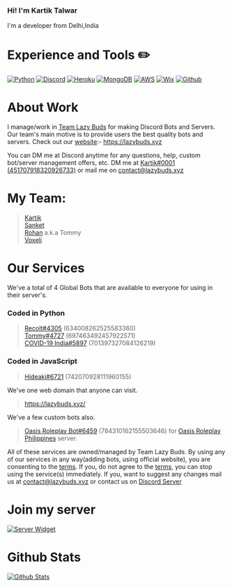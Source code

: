 ### Hi! I'm Kartik Talwar

I'm a developer from Delhi,India

# Experience and Tools ✏️

[![Python](https://img.shields.io/badge/Python-3776ab?style=for-the-badge&logo=python&logoColor=white)](https://www.python.org/)
[![Discord](https://img.shields.io/badge/Discord-7289DA?style=for-the-badge&logo=discord&logoColor=white)](https://discord.gg/gCmPWtC)
[![Heroku](https://img.shields.io/badge/Heroku-430098?style=for-the-badge&logo=heroku&logoColor=white)](https://heroku.com/)
[![MongoDB](https://img.shields.io/badge/MongoDB-47a248?style=for-the-badge&logo=mongodb&logoColor=white)](https://www.mongodb.com/)
[![AWS](https://img.shields.io/badge/AWS-232F3E?style=for-the-badge&logo=aws&logoColor=white)](https://aws.amazon.com/)
[![Wix](https://img.shields.io/badge/Wix-0C6EFC?style=for-the-badge&logo=wix&logoColor=white)](https://wix.com/)
[![Github](https://img.shields.io/badge/Github-181717?style=for-the-badge&logo=github&logoColor=white)](https://github.com/)

# About Work

I manage/work in [Team Lazy Buds](https://github.com/LazyBuds) for making Discord Bots and Servers.
Our team's main motive is to provide users the best quality bots and servers.
Check out our [website](https://lazybuds.xyz):- https://lazybuds.xyz

You can DM me at Discord anytime for any questions, help, custom bot/server management offers, etc.
DM me at [Kartik#0001 (451707918320926733)](https://discord.com/users/451707918320926733) or mail me on contact@lazybuds.xyz

# My Team:

> [Kartik](https://github.com/kartiktalwar2003) <br>
> [Sanket](https://github.com/sanket-16) <br>
> [Rohan](https://github.com/Rohanarora17) a.k.a Tommy <br>
> [Voxeli](https://github.com/legendhimslef) <br>

# Our Services
We've a total of 4 Global Bots that are available to everyone for using in their server's. 
### Coded in Python
> [Recolt#4305](https://discord.com/oauth2/authorize?client_id=634008262525583360&scope=bot&permissions=372637001) (634008262525583360) <br>
> [Tommy#4727](https://discord.com/api/oauth2/authorize?client_id=697463492457922571&permissions=2147483639&redirect_uri=https%3A%2F%2Fwww.lazybuds.xyz%2Ftommy&response_type=code&scope=identify%20bot) (697463492457922571) <br>
> [COVID-19 India#5897](https://discord.com/api/oauth2/authorize?client_id=634008262525583360&permissions=8&scope=bot) (701397327084126219) <br>

### Coded in JavaScript
> [Hideaki#6721](https://discord.com/api/oauth2/authorize?client_id=742070928111960155&permissions=2147483607&redirect_uri=https%3A%2F%2Flazybuds.xyz%2Fhideaki&response_type=code&scope=bot%20identify) (742070928111960155) <br>

We've one web domain that anyone can visit.
> https://lazybuds.xyz/

We've a few custom bots also.
> [Oasis Roleplay Bot#6459](https://discord.gg/G6GcPk6yt5) (784310162155503646) for [Oasis Roleplay Philippines](https://discord.gg/G6GcPk6yt5) server. <br>

All of these services are owned/managed by Team Lazy Buds. By using any of our services in any way(adding bots, using official website), you are consenting to the [terms](https://lazybuds.xyz/terms/). If you, do not agree to the [terms](https://lazybuds.xyz/terms/), you can stop using the service(s) immediately. If you, want to suggest any changes mail us at contact@lazybuds.xyz or contact us on [Discord Server](https://discord.gg/tytyS3z)


# Join my server
[![Server Widget](https://discordapp.com/api/guilds/545956933170102283/widget.png?style=banner2)](https://discord.gg/gCmPWtC)

# Github Stats
[![Github Stats](https://github-readme-stats.vercel.app/api?username=kartiktalwar2003&show_icons=true&hide_border=true&count_private=true&theme=dark)](https://github.com/kartiktalwar2003)
